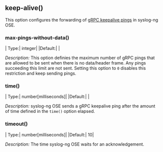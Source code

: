 ## keep-alive()

This option configures the forwarding of [gRPC keepalive pings](https://grpc.io/docs/guides/keepalive/) in syslog-ng OSE.

### max-pings-without-data()

|   Type:|      integer|
|Default:|             |

*Description:* This option definies the maximum number of gRPC pings that are allowed to be sent when there is no data/header frame. Any pings succeeding this limit are not sent. Setting this option to `0` disables this restriction and keep sending pings.

### time()

|   Type:|      number[milliseconds]|
|Default:|                          |

*Description:* syslog-ng OSE sends a gRPC keepalive ping after the amount of time defined in the `time()` option elapsed.

### timeout()

|   Type:|      number[milliseconds]|
|Default:|                        10|

*Description:* The time syslog-ng OSE waits for an acknowledgement.